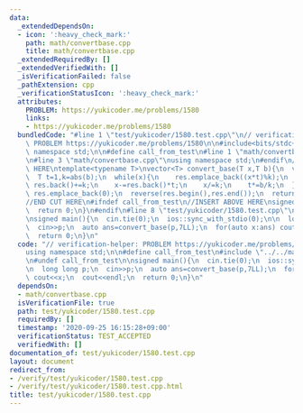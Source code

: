 ```yaml
---
data:
  _extendedDependsOn:
  - icon: ':heavy_check_mark:'
    path: math/convertbase.cpp
    title: math/convertbase.cpp
  _extendedRequiredBy: []
  _extendedVerifiedWith: []
  _isVerificationFailed: false
  _pathExtension: cpp
  _verificationStatusIcon: ':heavy_check_mark:'
  attributes:
    PROBLEM: https://yukicoder.me/problems/1580
    links:
    - https://yukicoder.me/problems/1580
  bundledCode: "#line 1 \"test/yukicoder/1580.test.cpp\"\n// verification-helper:\
    \ PROBLEM https://yukicoder.me/problems/1580\n\n#include<bits/stdc++.h>\nusing\
    \ namespace std;\n\n#define call_from_test\n#line 1 \"math/convertbase.cpp\"\n\
    \n#line 3 \"math/convertbase.cpp\"\nusing namespace std;\n#endif\n//BEGIN CUT\
    \ HERE\ntemplate<typename T>\nvector<T> convert_base(T x,T b){\n  vector<T> res;\n\
    \  T t=1,k=abs(b);\n  while(x){\n    res.emplace_back((x*t)%k);\n    if(res.back()<0)\
    \ res.back()+=k;\n    x-=res.back()*t;\n    x/=k;\n    t*=b/k;\n  }\n  if(res.empty())\
    \ res.emplace_back(0);\n  reverse(res.begin(),res.end());\n  return res;\n}\n\
    //END CUT HERE\n#ifndef call_from_test\n//INSERT ABOVE HERE\nsigned main(){\n\
    \  return 0;\n}\n#endif\n#line 8 \"test/yukicoder/1580.test.cpp\"\n#undef call_from_test\n\
    \nsigned main(){\n  cin.tie(0);\n  ios::sync_with_stdio(0);\n\n  long long p;\n\
    \  cin>>p;\n  auto ans=convert_base(p,7LL);\n  for(auto x:ans) cout<<x;\n  cout<<endl;\n\
    \  return 0;\n}\n"
  code: "// verification-helper: PROBLEM https://yukicoder.me/problems/1580\n\n#include<bits/stdc++.h>\n\
    using namespace std;\n\n#define call_from_test\n#include \"../../math/convertbase.cpp\"\
    \n#undef call_from_test\n\nsigned main(){\n  cin.tie(0);\n  ios::sync_with_stdio(0);\n\
    \n  long long p;\n  cin>>p;\n  auto ans=convert_base(p,7LL);\n  for(auto x:ans)\
    \ cout<<x;\n  cout<<endl;\n  return 0;\n}\n"
  dependsOn:
  - math/convertbase.cpp
  isVerificationFile: true
  path: test/yukicoder/1580.test.cpp
  requiredBy: []
  timestamp: '2020-09-25 16:15:28+09:00'
  verificationStatus: TEST_ACCEPTED
  verifiedWith: []
documentation_of: test/yukicoder/1580.test.cpp
layout: document
redirect_from:
- /verify/test/yukicoder/1580.test.cpp
- /verify/test/yukicoder/1580.test.cpp.html
title: test/yukicoder/1580.test.cpp
---
```

